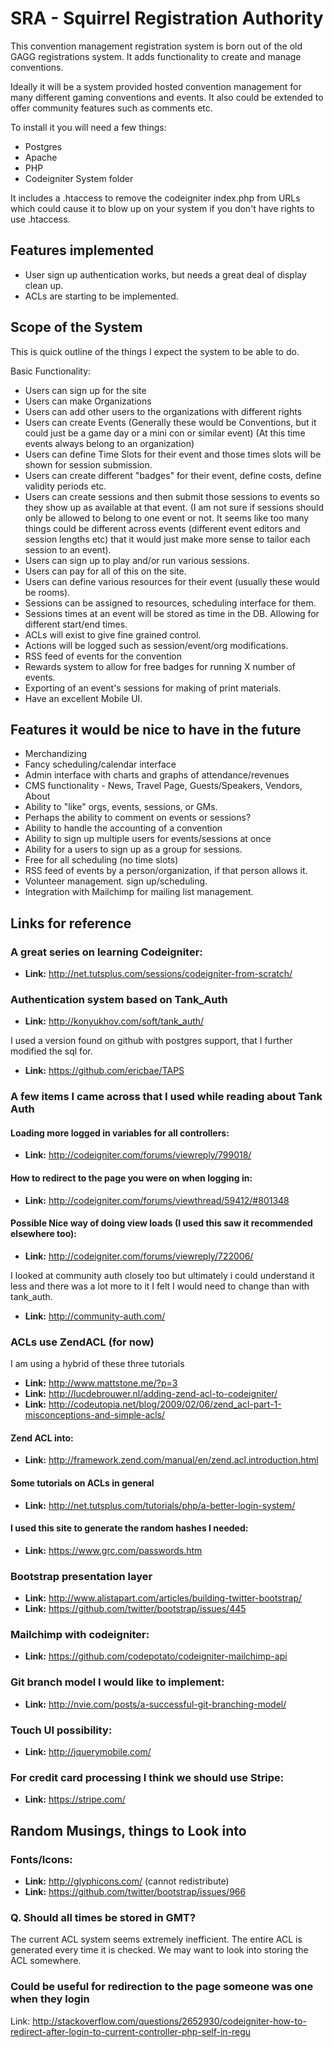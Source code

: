 SRA - Squirrel Registration Authority
=====================================

This convention management registration system is born out of the old GAGG registrations system. It adds functionality to create and manage conventions.

Ideally it will be a system provided hosted convention management for many different gaming conventions and events. It also could be extended to offer community features such as comments etc.

To install it you will need a few things:

* Postgres
* Apache
* PHP
* Codeigniter System folder

It includes a .htaccess to remove the codeigniter index.php from URLs which could cause it to blow up on your system if you don't have rights to use .htaccess.


Features implemented
--------------------

* User sign up authentication works, but needs a great deal of display clean up.
* ACLs are starting to be implemented.

Scope of the System
-------------------

This is quick outline of the things I expect the system to be able to do.

Basic Functionality:

* Users can sign up for the site
* Users can make Organizations
* Users can add other users to the organizations with different rights
* Users can create Events (Generally these would be Conventions, but it could just be a game day or a mini con or similar event) (At this time events always belong to an organization)
* Users can define Time Slots for their event and those times slots will be shown for session submission.
* Users can create different "badges" for their event, define costs, define validity periods etc.
* Users can create sessions and then submit those sessions to events so they show up as available at that event. (I am not sure if sessions should only be allowed to belong to one event or not. It seems like too many things could be different across events (different event editors and session lengths etc) that it would just make more sense to tailor each session to an event).
* Users can sign up to play and/or run various sessions.
* Users can pay for all of this on the site.
* Users can define various resources for their event (usually these would be rooms).
* Sessions can be assigned to resources, scheduling interface for them.
* Sessions times at an event will be stored as time in the DB. Allowing for different start/end times.
* ACLs will exist to give fine grained control.
* Actions will be logged such as session/event/org modifications.
* RSS feed of events for the convention
* Rewards system to allow for free badges for running X number of events.
* Exporting of an event's sessions for making of print materials.
* Have an excellent Mobile UI.
  
Features it would be nice to have in the future
-----------------------------------------------

* Merchandizing
* Fancy scheduling/calendar interface
* Admin interface with charts and graphs of attendance/revenues
* CMS functionality - News, Travel Page, Guests/Speakers, Vendors, About
* Ability to "like" orgs, events, sessions, or GMs.
* Perhaps the ability to comment on events or sessions?
* Ability to handle the accounting of a convention
* Ability to sign up multiple users for events/sessions at once
* Ability for a users to sign up as a group for sessions.
* Free for all scheduling (no time slots)
* RSS feed of events by a person/organization, if that person allows it.
* Volunteer management. sign up/scheduling.
* Integration with Mailchimp for mailing list management.

Links for reference
-------------------

### A great series on learning Codeigniter:

* **Link:** http://net.tutsplus.com/sessions/codeigniter-from-scratch/

### Authentication system based on Tank_Auth

* **Link:** http://konyukhov.com/soft/tank_auth/

I used a version found on github with postgres support, that I further modified the sql for.
 
* **Link:** https://github.com/ericbae/TAPS

### A few items I came across that I used while reading about Tank Auth
   
#### Loading more logged in variables for all controllers: 

* **Link:** http://codeigniter.com/forums/viewreply/799018/
   
#### How to redirect to the page you were on when logging in:

* **Link:** http://codeigniter.com/forums/viewthread/59412/#801348

#### Possible Nice way of doing view loads (I used this saw it recommended elsewhere too):

* **Link:** http://codeigniter.com/forums/viewreply/722006/

I looked at community auth closely too but ultimately i could understand it less and there was a lot more to it I felt I would need to change than with tank_auth.

* **Link:** http://community-auth.com/

### ACLs use ZendACL (for now)

I am using a hybrid of these three tutorials
 
* **Link:** http://www.mattstone.me/?p=3
* **Link:** http://lucdebrouwer.nl/adding-zend-acl-to-codeigniter/
* **Link:** http://codeutopia.net/blog/2009/02/06/zend_acl-part-1-misconceptions-and-simple-acls/

#### Zend ACL into:

* **Link:** http://framework.zend.com/manual/en/zend.acl.introduction.html

#### Some tutorials on ACLs in general

* **Link:** http://net.tutsplus.com/tutorials/php/a-better-login-system/

#### I used this site to generate the random hashes I needed:

* **Link:** https://www.grc.com/passwords.htm

### Bootstrap presentation layer

* **Link:** http://www.alistapart.com/articles/building-twitter-bootstrap/
* **Link:** https://github.com/twitter/bootstrap/issues/445

### Mailchimp with codeigniter:

* **Link:** https://github.com/codepotato/codeigniter-mailchimp-api

### Git branch model I would like to implement:

* **Link:** http://nvie.com/posts/a-successful-git-branching-model/

### Touch UI possibility:

* **Link:** http://jquerymobile.com/

### For credit card processing I think we should use Stripe:
* **Link:** https://stripe.com/

Random Musings, things to Look into
-----------------------------------

### Fonts/Icons:
* **Link:** http://glyphicons.com/ (cannot redistribute)
* **Link:** https://github.com/twitter/bootstrap/issues/966

### Q. Should all times be stored in GMT?

The current ACL system seems extremely inefficient. The entire ACL is generated every time it is checked. We may want to look into storing the ACL somewhere.

### Could be useful for redirection to the page someone was one when they login

Link: http://stackoverflow.com/questions/2652930/codeigniter-how-to-redirect-after-login-to-current-controller-php-self-in-regu
